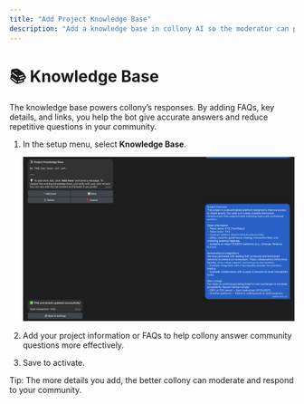 ```yaml
---
title: "Add Project Knowledge Base"
description: "Add a knowledge base in collony AI so the moderator can provide accurate answers for your community."
---
```


# 📚 Knowledge Base

The knowledge base powers collony’s responses. By adding FAQs, key details, and links, you help the bot give accurate answers and reduce repetitive questions in your community.

1. In the setup menu, select **Knowledge Base**.  

   ![collony AI knowledge base setup screen](/public/Screenshot_2025-08-28_at_14.43.40.png)

2. Add your project information or FAQs to help collony answer community questions more effectively.  
3. Save to activate.  

<Tip>
  Tip: The more details you add, the better collony can moderate and respond to your community.
  </Tip>